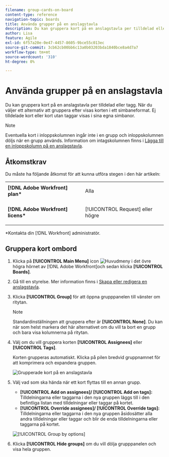 ```yaml
---
filename: group-cards-on-board
content-type: reference
navigation-topic: boards
title: Använda grupper på en anslagstavla
description: Du kan gruppera kort på en anslagstavla per tilldelad eller tagg. När du väljer ett alternativ att gruppera efter visas korten i ett simbaneformat.
author: Lisa
feature: Agile
exl-id: 6f57a20e-0e47-4457-8605-9bce55c013ec
source-git-commit: 3cb62cb00bb6c13a0b03203bda1840bce8a4d7a7
workflow-type: tm+mt
source-wordcount: '310'
ht-degree: 0%

---
```


# Använda grupper på en anslagstavla

Du kan gruppera kort på en anslagstavla per tilldelad eller tagg. När du väljer ett alternativ att gruppera efter visas korten i ett simbaneformat. Ej tilldelade kort eller kort utan taggar visas i sina egna simbanor.

>[!NOTE]
>
>Eventuella kort i inloppskolumnen ingår inte i en grupp och inloppskolumnen döljs när en grupp används. Information om intagskolumnen finns i [Lägga till en inloppskolumn på en anslagstavla](/help/quicksilver/agile/use-boards-agile-planning-tools/add-intake-column-to-board.md).

## Åtkomstkrav

Du måste ha följande åtkomst för att kunna utföra stegen i den här artikeln:

<table style="table-layout:auto"> 
 <col> 
 </col> 
 <col> 
 </col> 
 <tbody> 
  <tr> 
   <td role="rowheader"><strong>[!DNL Adobe Workfront] plan*</strong></td> 
   <td> <p>Alla</p> </td> 
  </tr> 
  <tr> 
   <td role="rowheader"><strong>[!DNL Adobe Workfront] licens*</strong></td> 
   <td> <p>[!UICONTROL Request] eller högre</p> </td> 
  </tr> 
 </tbody> 
</table>

&#42;Kontakta din [!DNL Workfront] administratör.

## Gruppera kort ombord

1. Klicka på **[!UICONTROL Main Menu]** icon ![Huvudmeny](assets/main-menu-icon.png) i det övre högra hörnet av [!DNL Adobe Workfront]och sedan klicka **[!UICONTROL Boards]**.
1. Gå till en styrelse. Mer information finns i [Skapa eller redigera en anslagstavla](../../agile/get-started-with-boards/create-edit-board.md).
1. Klicka **[!UICONTROL Group]** för att öppna grupppanelen till vänster om ritytan.

   >[!NOTE]
   >
   >Standardinställningen att gruppera efter är **[!UICONTROL None]**. Du kan när som helst markera det här alternativet om du vill ta bort en grupp och bara visa kolumnerna på ritytan.

1. Välj om du vill gruppera korten **[!UICONTROL Assignees]** eller **[!UICONTROL Tags]**.

   Korten grupperas automatiskt. Klicka på pilen bredvid gruppnamnet för att komprimera och expandera gruppen.

   ![Grupperade kort på en anslagstavla](assets/group-by-assignee.png)

1. Välj vad som ska hända när ett kort flyttas till en annan grupp.

   * **[!UICONTROL Add on assignees]/ [!UICONTROL Add on tags]:** Tilldelningarna eller taggarna i den nya gruppen läggs till i den befintliga listan med tilldelningar eller taggar på kortet.
   * **[!UICONTROL Override assignees]/ [!UICONTROL Override tags]:** Tilldelningarna eller taggarna i den nya gruppen åsidosätter alla andra tilldelningar eller taggar och blir de enda tilldelningarna eller taggarna på kortet.

   ![[!UICONTROL Group by options]](assets/group-by-rail.png)

1. Klicka **[!UICONTROL Hide groups]** om du vill dölja grupppanelen och visa hela gruppen.
